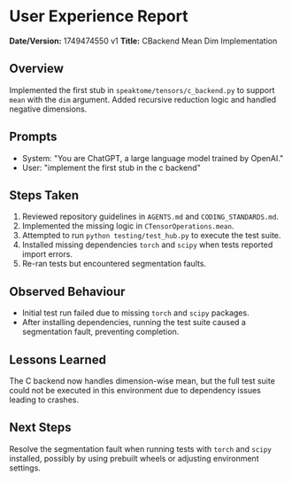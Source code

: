 # User Experience Report

**Date/Version:** 1749474550 v1
**Title:** CBackend Mean Dim Implementation

## Overview
Implemented the first stub in `speaktome/tensors/c_backend.py` to support `mean` with the `dim` argument. Added recursive reduction logic and handled negative dimensions.

## Prompts
- System: "You are ChatGPT, a large language model trained by OpenAI."
- User: "implement the first stub in the c backend"

## Steps Taken
1. Reviewed repository guidelines in `AGENTS.md` and `CODING_STANDARDS.md`.
2. Implemented the missing logic in `CTensorOperations.mean`.
3. Attempted to run `python testing/test_hub.py` to execute the test suite.
4. Installed missing dependencies `torch` and `scipy` when tests reported import errors.
5. Re-ran tests but encountered segmentation faults.

## Observed Behaviour
- Initial test run failed due to missing `torch` and `scipy` packages.
- After installing dependencies, running the test suite caused a segmentation fault, preventing completion.

## Lessons Learned
The C backend now handles dimension-wise mean, but the full test suite could not be executed in this environment due to dependency issues leading to crashes.

## Next Steps
Resolve the segmentation fault when running tests with `torch` and `scipy` installed, possibly by using prebuilt wheels or adjusting environment settings.
